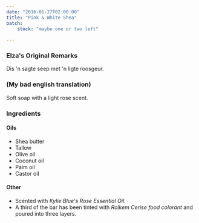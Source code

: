 ```yaml
---
date: "2016-01-27T02:00:00"
title: "Pink & White Shea"
batch:
    stock: "maybe one or two left"
   
---
```


### Elza's Original Remarks

Dis 'n sagte seep met 'n ligte roosgeur.

### (My bad english translation)

Soft soap with a light rose scent.

### Ingredients

#### Oils

 - Shea butter
 - Tallow
 - Olive oil
 - Coconut oil 
 - Palm oil 
 - Castor oil
 
#### Other

 - Scented with _Kylie Blue's Rose Essential Oil_.
 - A third of the bar has been tinted with _Rolkem Cerise food colorant_ and poured into three layers.
